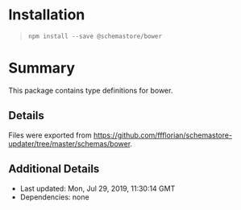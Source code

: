 # Installation
> `npm install --save @schemastore/bower`

# Summary
This package contains type definitions for bower.

## Details
Files were exported from https://github.com/ffflorian/schemastore-updater/tree/master/schemas/bower.

## Additional Details
* Last updated: Mon, Jul 29, 2019, 11:30:14 GMT
* Dependencies: none
